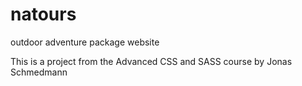 # natours
outdoor adventure package website

This is a project from the Advanced CSS and SASS course by Jonas Schmedmann
